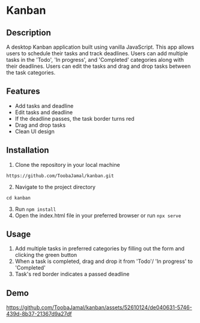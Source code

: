 # Kanban
## Description
A desktop Kanban application built using vanilla JavaScript. This app allows users to schedule their tasks and track deadlines. Users can add multiple tasks in the 'Todo', 'In progress', and 'Completed' categories along with their deadlines. Users can edit the tasks and drag and drop tasks between the task categories. 

## Features
* Add tasks and deadline
* Edit tasks and deadline
* If the deadline passes, the task border turns red
* Drag and drop tasks
* Clean UI design

## Installation
1. Clone the repository in your local machine
```
https://github.com/ToobaJamal/kanban.git
```
2. Navigate to the project directory
```
cd kanban
```
3. Run ```npm install```
4. Open the index.html file in your preferred browser or run ```npx serve```

## Usage
1. Add multiple tasks in preferred categories by filling out the form and clicking the green button
2. When a task is completed, drag and drop it from 'Todo'/ 'In progress' to 'Completed'
3. Task's red border indicates a passed deadline

## Demo

https://github.com/ToobaJamal/kanban/assets/52610124/de040631-5746-439d-8b37-21367d9a27df




